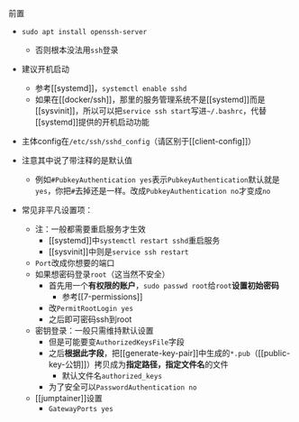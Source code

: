 前置
- `sudo apt install openssh-server`
  - 否则根本没法用`ssh`登录
- 建议开机启动
  - 参考[[systemd]]，`systemctl enable sshd`
  - 如果在[[docker/ssh]]，那里的服务管理系统不是[[systemd]]而是[[sysvinit]]，所以可以把`service ssh start`写进`~/.bashrc`，代替[[systemd]]提供的开机启动功能

- 主体config在`/etc/ssh/sshd_config`（请区别于[[client-config]]）
- 注意其中说了带注释的是默认值
  - 例如`#PubkeyAuthentication yes`表示`PubkeyAuthentication`默认就是`yes`，你把`#`去掉还是一样。改成`PubkeyAuthentication no`才变成`no`
- 常见非平凡设置项：
  - 注：一般都需要重启服务才生效
    - [[systemd]]中`systemctl restart sshd`重启服务
    - [[sysvinit]]中则是`service ssh restart`
  - `Port`改成你想要的端口
  - 如果想密码登录`root`（这当然不安全）
    - 首先用一个**有权限的账户**，`sudo passwd root`给`root`**设置初始密码**
      - 参考[[7-permissions]]
    - 改`PermitRootLogin yes`
    - 之后即可密码ssh到root
  - 密钥登录：一般只需维持默认设置
    - 但是可能要变`AuthorizedKeysFile`字段
    - 之后**根据此字段**，把[[generate-key-pair]]中生成的`*.pub`（[[public-key-公钥]]）拷贝成为**指定路径，指定文件名**的文件
      - 默认文件名`authorized_keys`
    - 为了安全可以`PasswordAuthentication no`
  - [[jumptainer]]设置
    - `GatewayPorts yes`